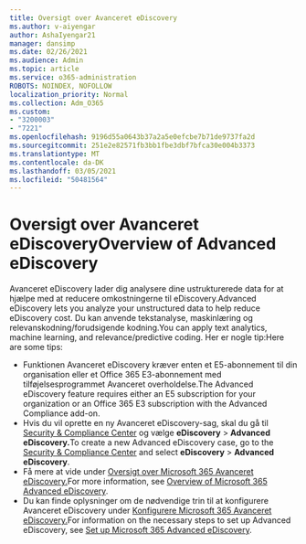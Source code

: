 ```yaml
---
title: Oversigt over Avanceret eDiscovery
ms.author: v-aiyengar
author: AshaIyengar21
manager: dansimp
ms.date: 02/26/2021
ms.audience: Admin
ms.topic: article
ms.service: o365-administration
ROBOTS: NOINDEX, NOFOLLOW
localization_priority: Normal
ms.collection: Adm_O365
ms.custom:
- "3200003"
- "7221"
ms.openlocfilehash: 9196d55a0643b37a2a5e0efcbe7b71de9737fa2d
ms.sourcegitcommit: 251e2e82571fb3bb1fbe3dbf7bfca30e004b3373
ms.translationtype: MT
ms.contentlocale: da-DK
ms.lasthandoff: 03/05/2021
ms.locfileid: "50481564"
---
```

# <a name="overview-of-advanced-ediscovery"></a><span data-ttu-id="1a4a2-102">Oversigt over Avanceret eDiscovery</span><span class="sxs-lookup"><span data-stu-id="1a4a2-102">Overview of Advanced eDiscovery</span></span>

<span data-ttu-id="1a4a2-103">Avanceret eDiscovery lader dig analysere dine ustrukturerede data for at hjælpe med at reducere omkostningerne til eDiscovery.</span><span class="sxs-lookup"><span data-stu-id="1a4a2-103">Advanced eDiscovery lets you analyze your unstructured data to help reduce eDiscovery cost.</span></span> <span data-ttu-id="1a4a2-104">Du kan anvende tekstanalyse, maskinlæring og relevanskodning/forudsigende kodning.</span><span class="sxs-lookup"><span data-stu-id="1a4a2-104">You can apply text analytics, machine learning, and relevance/predictive coding.</span></span> <span data-ttu-id="1a4a2-105">Her er nogle tip:</span><span class="sxs-lookup"><span data-stu-id="1a4a2-105">Here are some tips:</span></span>

- <span data-ttu-id="1a4a2-106">Funktionen Avanceret eDiscovery kræver enten et E5-abonnement til din organisation eller et Office 365 E3-abonnement med tilføjelsesprogrammet Avanceret overholdelse.</span><span class="sxs-lookup"><span data-stu-id="1a4a2-106">The Advanced eDiscovery feature requires either an E5 subscription for your organization or an Office 365 E3 subscription with the Advanced Compliance add-on.</span></span>
- <span data-ttu-id="1a4a2-107">Hvis du vil oprette en ny Avanceret eDiscovery-sag, skal du gå til [Security & Compliance Center](https://go.microsoft.com/fwlink/p/?linkid=2077143) og vælge **eDiscovery**  >  **Advanced eDiscovery.**</span><span class="sxs-lookup"><span data-stu-id="1a4a2-107">To create a new Advanced eDiscovery case, go to the [Security & Compliance Center](https://go.microsoft.com/fwlink/p/?linkid=2077143) and select **eDiscovery** > **Advanced eDiscovery**.</span></span>
- <span data-ttu-id="1a4a2-108">Få mere at vide under [Oversigt over Microsoft 365 Avanceret eDiscovery.](https://go.microsoft.com/fwlink/?linkid=2101588)</span><span class="sxs-lookup"><span data-stu-id="1a4a2-108">For more information, see [Overview of Microsoft 365 Advanced eDiscovery](https://go.microsoft.com/fwlink/?linkid=2101588).</span></span>
- <span data-ttu-id="1a4a2-109">Du kan finde oplysninger om de nødvendige trin til at konfigurere Avanceret eDiscovery under [Konfigurere Microsoft 365 Avanceret eDiscovery.](https://go.microsoft.com/fwlink/?linkid=2122672)</span><span class="sxs-lookup"><span data-stu-id="1a4a2-109">For information on the necessary steps to set up Advanced eDiscovery, see [Set up Microsoft 365 Advanced eDiscovery](https://go.microsoft.com/fwlink/?linkid=2122672).</span></span>